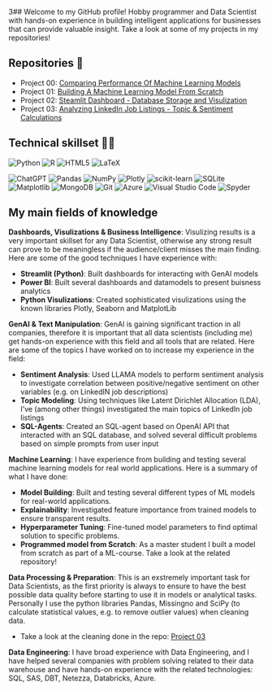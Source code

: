 3## Welcome to my GitHub profile! 
Hobby programmer and Data Scientist with hands-on experience in building intelligent applications for businesses that can provide valuable insight. Take a look at some of my projects in my repositories!

## Repositories 📂
- Project 00: [Comparing Performance Of Machine Learning Models](https://github.com/Er-F/00_Machine-Learning_Model-Comparison) 
- Project 01: [Building A Machine Learning Model From Scratch](https://github.com/Er-F/01_Building-Machine-Learning-Model-From-Scratch)
- Project 02: [Steamlit Dashboard - Database Storage and Visulization](https://github.com/Er-F/01_Project_GenAI)
- Project 03: [Analyzing LinkedIn Job Listings - Topic & Sentiment Calculations](https://github.com/Er-F/02_Project_Analysis)

## Technical skillset 🧑‍💻
![Python](https://img.shields.io/badge/python-3670A0?style=for-the-badge&logo=python&logoColor=ffdd54)
![R](https://img.shields.io/badge/r-%23276DC3.svg?style=for-the-badge&logo=r&logoColor=white)
![HTML5](https://img.shields.io/badge/html5-%23E34F26.svg?style=for-the-badge&logo=html5&logoColor=white)
![LaTeX](https://img.shields.io/badge/latex-%23008080.svg?style=for-the-badge&logo=latex&logoColor=white)

![ChatGPT](https://img.shields.io/badge/chatGPT-74aa9c?style=for-the-badge&logo=openai&logoColor=white)
![Pandas](https://img.shields.io/badge/pandas-%23150458.svg?style=for-the-badge&logo=pandas&logoColor=white)
![NumPy](https://img.shields.io/badge/numpy-%23013243.svg?style=for-the-badge&logo=numpy&logoColor=white)
![Plotly](https://img.shields.io/badge/Plotly-%233F4F75.svg?style=for-the-badge&logo=plotly&logoColor=white)
![scikit-learn](https://img.shields.io/badge/scikit--learn-%23F7931E.svg?style=for-the-badge&logo=scikit-learn&logoColor=white)
![SQLite](https://img.shields.io/badge/sqlite-%2307405e.svg?style=for-the-badge&logo=sqlite&logoColor=white)
![Matplotlib](https://img.shields.io/badge/Matplotlib-%23ffffff.svg?style=for-the-badge&logo=Matplotlib&logoColor=black)
![MongoDB](https://img.shields.io/badge/MongoDB-%234ea94b.svg?style=for-the-badge&logo=mongodb&logoColor=white)
![Git](https://img.shields.io/badge/git-%23F05033.svg?style=for-the-badge&logo=git&logoColor=white)
![Azure](https://img.shields.io/badge/azure-%230072C6.svg?style=for-the-badge&logo=microsoftazure&logoColor=white)
![Visual Studio Code](https://img.shields.io/badge/Visual%20Studio%20Code-0078d7.svg?style=for-the-badge&logo=visual-studio-code&logoColor=white")
![Spyder](https://img.shields.io/badge/Spyder-838485?style=for-the-badge&logo=spyder%20ide&logoColor=maroon)

## My main fields of knowledge   
  
**Dashboards, Visulizations & Business Intelligence**: Visulizing results is a very important skillset for any Data Scientist, otherwise any strong result can prove to be meaningless if the audience/client misses the main finding. Here are some of the good techniques I have experience with: 
- **Streamlit (Python)**: Built dashboards for interacting with GenAI models 
- **Power BI**: Built several dashboards and datamodels to present buisness analytics 
- **Python Visulizations**: Created sophisticated visulizations using the known libraries Plotly, Seaborn and MatplotLib 

**GenAI & Text Manipulation**: GenAI is gaining significant traction in all companies, therefore it is important that all data scientists (including me) get hands-on experience with this field and all tools that are related. Here are some of the topics I have worked on to increase my experience in the field: 
- **Sentiment Analysis**: Used LLAMA models to perform sentiment analysis to investigate correlation between positive/negative sentiment on other variables (e.g. on LinkedIN job descriptions)
- **Topic Modeling**: Using techniques like Latent Dirichlet Allocation (LDA), I’ve (among other things) investigated the main topics of LinkedIn job listings
- **SQL-Agents**: Created an SQL-agent based on OpenAI API that interacted with an SQL database, and solved several difficult problems based on simple prompts from user input 
  
**Machine Learning**: I have experience from building and testing several machine learning models for real world applications. Here is a summary of what I have done: 
- **Model Building**: Built and testing several different types of ML models for real-world applications.
- **Explainability**: Investigated feature importance from trained models to ensure transparent results.
- **Hyperparameter Tuning**: Fine-tuned model parameters to find optimal solution to specific problems.
- **Programmed model from Scratch**: As a master student I built a model from scratch as part of a ML-course. Take a look at the related repository!
  
**Data Processing & Preparation**: This is an exstremely important task for Data Scientists, as the first priority is always to ensure to have the best possible data quality before starting to use it in models or analytical tasks. Personally I use the python libraries Pandas, Missingno and SciPy (to calculate statistical values, e.g. to remove outlier values) when cleaning data. 
- Take a look at the cleaning done in the repo: [Project 03](https://github.com/Er-F/02_Project_Analysis)


**Data Engineering**: I have broad experience with Data Engineering, and I have helped several companies with problem solving related to their data warehouse and have hands-on experience with the related technologies: SQL, SAS, DBT, Netezza, Databricks, Azure. 
  
<!--- (Un Comment When You have projects to showcase 
<> ## 🚀 Other Projects
<> In addition to my GitHub repositories, I've worked on several other projects:
-->



